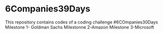 # 6Companies39Days
This repository contains codes of a coding challenge #6COmpanies30Days 
Milestone 1- Goldman Sachs 
Milestonne 2-Amazon
Milestone 3-Microsoft
